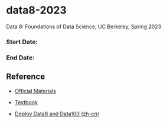 # data8-2023
Data 8: Foundations of Data Science, UC Berkeley, Spring 2023

### Start Date: 

### End Date: 

## Reference

- [Official Materials](https://github.com/data-8/)

- [Textbook](https://inferentialthinking.com/chapters/intro.html)

- [Deploy Data8 and Data100 (zh-cn)](https://www.cnblogs.com/tsrigo/p/16653029.html)
